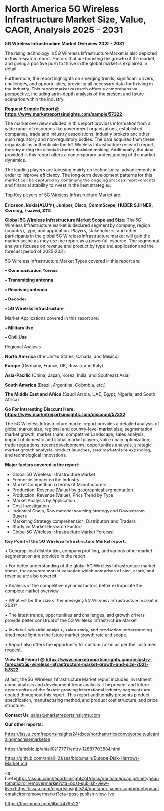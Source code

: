 # North America 5G Wireless Infrastructure Market Size, Value, CAGR, Analysis 2025 - 2031

<Strong> 5G Wireless Infrastructure Market Overview 2025 - 2031</strong>

The rising technology in 5G Wireless Infrastructure Market is also depicted in this research report. Factors that are boosting the growth of the market, and giving a positive push to thrive in the global market is explained in detail.

Furthermore, the report highlights on emerging trends, significant drivers, challenges, and opportunities, providing all necessary data for thriving in the industry. This report market research offers a comprehensive perspective, including an in-depth analysis of the present and future scenarios within the industry.

<strong>Request Sample Report @ <a href=https://www.marketreportsinsights.com/sample/57322>https://www.marketreportsinsights.com/sample/57322</a></strong>

The market overview included in this report provides information from a wide range of resources like government organizations, established companies, trade and industry associations, industry brokers and other such regulatory and non-regulatory bodies. The data acquired from these organizations authenticate the 5G Wireless Infrastructure research report, thereby aiding the clients in better decision making. Additionally, the data provided in this report offers a contemporary understanding of the market dynamics.

The leading players are focusing mainly on technological advancements in order to improve efficiency. The long-term development patterns for this market can be captured by continuing the ongoing process improvements and financial stability to invest in the best strategies.

Top Key players of 5G Wireless Infrastructure Market are:

<strong>Ericsson, Nokia(ALUヤ), Juniper, Cisco, CommScope, HUBER SUHNER, Corning, Huawei, ZTE</strong>

<strong><b>Global 5G Wireless Infrastructure Market Scope and Size:</b></strong>
The 5G Wireless Infrastructure market is declared segment by company, region (country), type, and application. Players, stakeholders, and other participants in the global 5G Wireless Infrastructure market will gain the market scope as they use the report as a powerful resource. The segmental analysis focuses on revenue and product by type and application and the forecast period of 2025-2031.

5G Wireless Infrastructure Market Types covered in this report are:

<strong>• Communication Towers

• Transmitting antenna

• Receiving antenna

• Decoder

• 5G Wireless Infrastructure</strong>

Market Applications covered in this report are:

<strong>• Military Use

• Civil Use</strong> 

Regional Analysis

<strong>North America</strong> (the United States, Canada, and Mexico)

<strong>Europe</strong> (Germany, France, UK, Russia, and Italy)

<strong>Asia-Pacific</strong> (China, Japan, Korea, India, and Southeast Asia)

<strong>South America</strong> (Brazil, Argentina, Colombia, etc.)

<strong>The Middle East and Africa</strong> (Saudi Arabia, UAE, Egypt, Nigeria, and South Africa)

<strong>Go For Interesting Discount Here: <a href=https://www.marketreportsinsights.com/discount/57322>https://www.marketreportsinsights.com/discount/57322</a></strong>

The 5G Wireless Infrastructure market report provides a detailed analysis of global market size, regional and country-level market size, segmentation market growth, market share, competitive Landscape, sales analysis, impact of domestic and global market players, value chain optimization, trade regulations, recent developments, opportunities analysis, strategic market growth analysis, product launches, area marketplace expanding, and technological innovations.

<strong><b>Major factors covered in the report:</b></strong>
<ul>
  <li>Global 5G Wireless Infrastructure Market </li>
  <li>Economic Impact on the Industry</li>
  <li>Market Competition in terms of Manufacturers</li>
  <li>Production, Revenue (Value) by geographical segmentation</li>
  <li>Production, Revenue (Value), Price Trend by Type</li>
  <li>Market Analysis by Application</li>
  <li>Cost Investigation</li>
  <li>Industrial Chain, Raw material sourcing strategy and Downstream Buyers</li>
  <li>Marketing Strategy comprehension, Distributors and Traders</li>
  <li>Study on Market Research Factors</li>
  <li>Global 5G Wireless Infrastructure Market Forecast</li>
</ul>

<strong><b>Key Point of the 5G Wireless Infrastructure Market report:</b></strong>

• Geographical distribution, company profiling, and various other market segmentation are provided in the report.

• For better understanding of the global 5G Wireless Infrastructure market status, the accurate market valuation which comprises of size, share, and revenue are also covered.

• Analysis of the competitive dynamic factors better extrapolate the complete market overview

• What will be the size of the emerging 5G Wireless Infrastructure market in 2031?

• The latest trends, opportunities and challenges, and growth drivers provide better construal of the 5G Wireless Infrastructure Market.

• In-detail industrial analysis, sales study, and production understanding shed more light on the future market growth rate and scope.

• Report also offers the opportunity for customization as per the customer request.

<strong><b>View Full Report @ <a href=https://www.marketreportsinsights.com/industry-forecast/5g-wireless-infrastructure-market-growth-and-size-2021-57322>https://www.marketreportsinsights.com/industry-forecast/5g-wireless-infrastructure-market-growth-and-size-2021-57322</a></b></strong>


At last, the 5G Wireless Infrastructure Market report includes investment come analysis and development trend analysis. The present and future opportunities of the fastest growing international industry segments are coated throughout this report. This report additionally presents product specification, manufacturing method, and product cost structure, and price structure.

<strong>Contact Us:</strong>
sales@marketreportsinsights.com

<strong>Our other reports:</strong>

<a href=https://issuu.com/reportsinsights24/docs/northamericaconveyorbeltvulcanizingmachinemarketse>https://issuu.com/reportsinsights24/docs/northamericaconveyorbeltvulcanizingmachinemarketse</a>

<a href=https://ameblo.jp/anjali0217777/entry-12887703584.html>https://ameblo.jp/anjali0217777/entry-12887703584.html</a>

<a href=https://github.com/anjaliiii21/sss/blob/main/Europe-Disk-Harrows-Market.md>https://github.com/anjaliiii21/sss/blob/main/Europe-Disk-Harrows-Market.md</a>

<a href=https://issuu.com/reportsinsights24/docs/northamericapipelinetypeautomaticironremovermarket?cta=post-publish-view-live>https://issuu.com/reportsinsights24/docs/northamericapipelinetypeautomaticironremovermarket?cta=post-publish-view-live</a>

<a href=https://tanomuno.com/illust/479523>https://tanomuno.com/illust/479523</a>"
